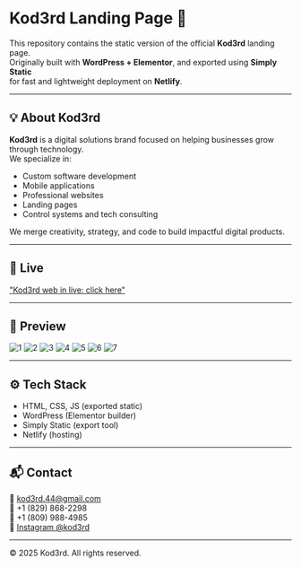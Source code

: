 # Kod3rd Landing Page 🚀

This repository contains the static version of the official **Kod3rd** landing page.  
Originally built with **WordPress + Elementor**, and exported using **Simply Static**  
for fast and lightweight deployment on **Netlify**.

---------------

## 💡 About Kod3rd

**Kod3rd** is a digital solutions brand focused on helping businesses grow through technology.  
We specialize in:

- Custom software development
- Mobile applications
- Professional websites
- Landing pages
- Control systems and tech consulting

We merge creativity, strategy, and code to build impactful digital products.

---------------

## 🔗 Live 

["Kod3rd web in live: click here"](http://kod3rd.com/)

---------------

## 📸 Preview


![1](https://github.com/user-attachments/assets/9cd4920e-31d1-4c9e-b5de-d32b4b0ba19f)
![2](https://github.com/user-attachments/assets/40875b92-ab8a-42c8-83ea-98fa612cee7c)
![3](https://github.com/user-attachments/assets/6541ff90-411a-41f9-8d23-a5a5665a02f0)
![4](https://github.com/user-attachments/assets/99e6590d-6bcc-4237-95cb-6ad339f53c5d)
![5](https://github.com/user-attachments/assets/cab1d309-53a8-48bd-b502-e04593ec5ebe)
![6](https://github.com/user-attachments/assets/71a60e59-0709-465a-8b6c-ad2a64bd183e)
![7](https://github.com/user-attachments/assets/53aafaf5-6e8f-426c-8ba4-4d4014d7dacf)


---------------

## ⚙️ Tech Stack

- HTML, CSS, JS (exported static)
- WordPress (Elementor builder)
- Simply Static (export tool)
- Netlify (hosting)

---------------

## 📬 Contact

📧 kod3rd.44@gmail.com  
📱 +1 (829) 868-2298  
📱 +1 (809) 988-4985  
📸 [Instagram @kod3rd](https://instagram.com/kod3rd)

---------------

© 2025 Kod3rd. All rights reserved.
